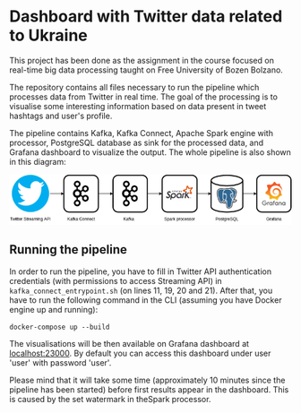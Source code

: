 # Dashboard with Twitter data related to Ukraine

This project has been done as the assignment in the course focused on real-time big data processing taught on Free University of Bozen Bolzano.

The repository contains all files necessary to run the pipeline which processes data from Twitter in real time. The goal of the processing is to visualise some interesting information based on data present in tweet hashtags and user's profile.

The pipeline contains Kafka, Kafka Connect, Apache Spark engine with processor, PostgreSQL database as sink for the processed data, and Grafana dashboard to visualize the output. The whole pipeline is also shown in this diagram:

![architecture diagram](./images/architecture_diagram.png)

## Running the pipeline

In order to run the pipeline, you have to fill in Twitter API authentication credentials (with permissions to access Streaming API) in `kafka_connect_entrypoint.sh` (on lines 11, 19, 20 and 21). After that, you have to run the following command in the CLI (assuming you have Docker engine up and running):

```
docker-compose up --build
```

The visualisations will be then available on Grafana dashboard at [localhost:23000](http://localhost:23000). By default you can access this dashboard under user 'user' with password 'user'.

Please mind that it will take some time (approximately 10 minutes since the pipeline has been started) before first results appear in the dashboard. This is caused by the set watermark in theSpark processor.
